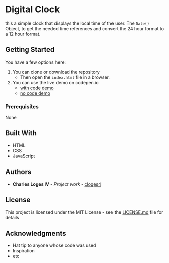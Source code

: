 # Digital Clock

this a simple clock that displays the local time of the user. The `Date()` Object, to get the needed time references and convert the 24 hour format to a 12 hour format.

## Getting Started

You have a few options here: 
1. You can clone or download the repository
   - Then open the `index.html` file in a browser.
2. You can use the live demo on codepen.io
   - [with code demo](https://codepen.io/cloges4/pen/eweXag)
   - [no code demo](https://codepen.io/cloges4/full/eweXag)

### Prerequisites

None


## Built With

* HTML
* CSS
* JavaScript

## Authors

* **Charles Loges IV** - *Project work* - [cloges4](https://github.com/cloges4)

## License

This project is licensed under the MIT License - see the [LICENSE.md](LICENSE.md) file for details

## Acknowledgments

* Hat tip to anyone whose code was used
* Inspiration
* etc